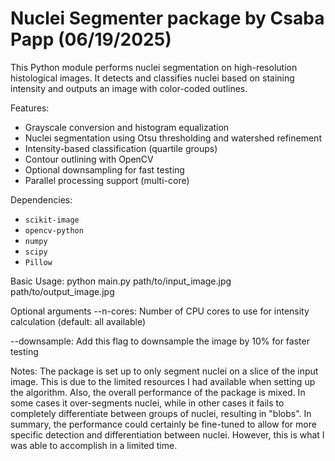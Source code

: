 # Nuclei Segmenter package by Csaba Papp (06/19/2025)

This Python module performs nuclei segmentation on high-resolution histological images. It detects and classifies nuclei based on staining intensity and outputs an image with color-coded outlines.

Features:
- Grayscale conversion and histogram equalization
- Nuclei segmentation using Otsu thresholding and watershed refinement
- Intensity-based classification (quartile groups)
- Contour outlining with OpenCV
- Optional downsampling for fast testing
- Parallel processing support (multi-core)

Dependencies:
- `scikit-image`
- `opencv-python`
- `numpy`
- `scipy`
- `Pillow`

Basic Usage:
python main.py path/to/input_image.jpg path/to/output_image.jpg

Optional arguments
--n-cores: Number of CPU cores to use for intensity calculation (default: all available)

--downsample: Add this flag to downsample the image by 10% for faster testing

Notes: The package is set up to only segment nuclei on a slice of the input image. This is due to the limited resources I had available when setting up the algorithm. Also, the overall performance of the package is mixed. In some cases it over-segments nuclei, while in other cases it fails to completely differentiate between groups of nuclei, resulting in "blobs". In summary, the performance could certainly be fine-tuned to allow for more specific detection and differentiation between nuclei. However, this is what I was able to accomplish in a limited time. 



